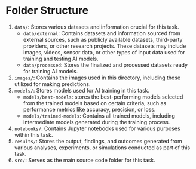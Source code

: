 # Folder Structure
1. `data/`: Stores various datasets and information crucial for this task.
     - `data/external`: Contains datasets and information sourced from external sources, such as publicly available datasets, third-party providers, or other research projects. These datasets may include images, videos, sensor data, or other types of input data used for training and testing AI models.
     - `data/processed`: Stores the finalized and processed datasets ready for training AI models.
1. `images/`: Contains the images used in this directory, including those utilized for making predictions.
1. `models/`: Stores models used for AI training in this task.
   - `models/best-models`: stores the best-performing models selected from the trained models based on certain criteria, such as performance metrics like accuracy, precision, or loss.
   - `models/trained-models`: Contains all trained models, including intermediate models generated during the training process.  
1. `notebooks/`: Contains Jupyter notebooks used for various purposes within this task.
1. `results/`: Stores the output, findings, and outcomes generated from various analyses, experiments, or simulations conducted as part of this task. 
1. `src/`: Serves as the main source code folder for this task.

